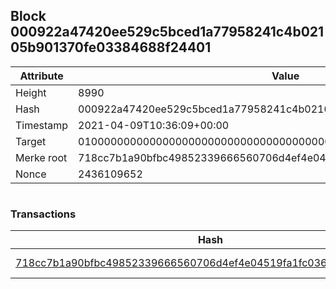 ## Block 000922a47420ee529c5bced1a77958241c4b02105b901370fe03384688f24401

Attribute | Value
--- | ---
Height | 8990
Hash | 000922a47420ee529c5bced1a77958241c4b02105b901370fe03384688f24401
Timestamp | 2021-04-09T10:36:09+00:00
Target | 0100000000000000000000000000000000000000000000000000000000000000
Merke root | 718cc7b1a90bfbc49852339666560706d4ef4e04519fa1fc036776af05c18ea7
Nonce | 2436109652

```

```

### Transactions

Hash | Amount
--- | ---
[718cc7b1a90bfbc49852339666560706d4ef4e04519fa1fc036776af05c18ea7](718cc7b1a90bfbc49852339666560706d4ef4e04519fa1fc036776af05c18ea7.md) | 10.00000000 SKEPTI 
